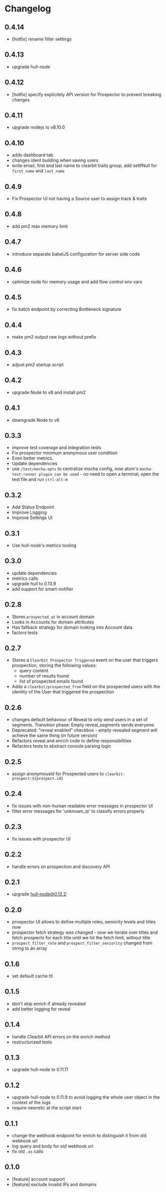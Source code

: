 # Changelog

## 0.4.14

- [hotfix] rename filter settings

## 0.4.13

- upgrade hull-node

## 0.4.12

- [hotfix] specify explicitely API version for Prospector to prevent breaking changes

## 0.4.11
- upgrade nodejs to v8.10.0

## 0.4.10
- adds dashboard tab
- changes ident building when saving users
- write email, first and last name to clearbit traits group, add setIfNull for `first_name` and `last_name`

## 0.4.9
- Fix Prospector UI not having a Source user to assign track & traits

## 0.4.8
- add pm2 max memory limit

## 0.4.7
- introduce separate babelJS configuration for server side code

## 0.4.6
- optimize node for memory usage and add flow control env vars

## 0.4.5
- fix batch endpoint by correcting Bottleneck signature

## 0.4.4
- make pm2 output raw logs without prefix

## 0.4.3
- adjust pm2 startup script

## 0.4.2
- upgrade Node to v8 and install pm2

## 0.4.1
- downgrade Node to v6

## 0.3.3
- improve test coverage and integration tests
- Fix prospector minimum anonymous user condition
- Even better metrics.
- Update dependencies
- use `/test/mocha.opts` to centralize mocha config, now atom's `mocha-test-runner plugin can be used` - no need to open a terminal, open the test file and run `ctrl-alt-m`

## 0.3.2
- Add Status Endpoint
- Improve Logging
- Improve Settings UI

## 0.3.1
- Use hull-node's metrics tooling

## 0.3.0
- update dependencies
- metrics calls
- upgrade hull to 0.13.9
- add support for smart-notifier

## 0.2.8
- Stores `prospected_at` in account domain
- Looks in Accounts for domain attributes
- Has fallback strategy for domain looking into Account data
- factors tests

## 0.2.7

- Stores a `Clearbit Prospector Triggered` event on the user that triggers prospection, storing the following values:
  + query content
  + number of results found
  + list of prospected emails found
- Adds a `clearbit/prospected_from` field on the prospected users with the identity of the User that triggered the prospection


## 0.2.6

- changes default behaviour of Reveal to only send users in a set of segments. Transition phase: Empty reveal_segments sends everyone.
- Deprecated: "reveal enabled" checkbox - empty revealed segment will achieve the same thing (in future version)
- Refactors reveal and enrich code to define responsibilities
- Refactors tests to abstract console parsing logic

## 0.2.5

- assign anonymousId for Prospected users to `clearbit-prospect:${prospect.id}`

## 0.2.4

- fix issues with non-human readable error messages in prospector UI
- filter error messages for 'unknown_ip' to classify errors properly

## 0.2.3

- fix issues with prospector UI

## 0.2.2

- handle errors on prospection and discovery API

## 0.2.1

- upgrade hull-node@0.12.2

## 0.2.0

- prospector UI allows to define multiple roles, seniority levels and titles now
- prospector fetch strategy was changed - now we iterate over titles and fetch prospects for each title until we hit the fetch limit, without title
- `prospect_filter_role` and `prospect_filter_seniority` changed from string to an array

## 0.1.6

- set default cache ttl

## 0.1.5

- don't skip enrich if already revealed
- add better logging for reveal

## 0.1.4

- handle Clearbit API errors on the enrich method
- restructurized tests

## 0.1.3

- upgrade hull-node to 0.11.11

## 0.1.2

- upgrade hull-node to 0.11.9 to avoid logging the whole user object in the context of the logs
- require newrelic at the script start

## 0.1.1

- change the webhook endpoint for enrich to distinguish it from old webhook url
- log query and body for old webhook url
- fix old `.as` calls

## 0.1.0

- [feature] account support
- [feature] exclude invalid IPs and domains
